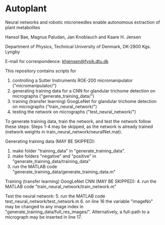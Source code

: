 # Autoplant
Neural networks and robotic microneedles enable autonomous extraction of plant metabolites

Hansol Bae, Magnus Paludan, Jan Knoblauch and Kaare H. Jensen

Department of Physics, Technical University of Denmark, DK-2800 Kgs. Lyngby

E-mail for correspondence: khjensen@fysik.dtu.dk


This repository contains scripts for
1. controlling a Sutter Instruments ROE-200 micromanipulator ("micromanipulator/") 
2. generating training data for a CNN for glandular trichome detection on micrographs ("generate_training_data/") 
3. training (transfer learning) GoogLeNet for glandular trichome detection on micrographs ("train_neural_network/") 
4. testing the network on micrographs ("test_neural_network/") 


To generate training data, train the network, and test the network follow these steps: 
Steps 1-4 may be skipped, as the network is already trained (network weights in train_neural_network/neuralNet.mat). 

Generating training data (MAY BE SKIPPED): 
1. make folder "training_data" in "generate_training_data". 
2. make folders "negative" and "positive" in "generate_training_data/training_data" 
3. run the MATLAB code "generate_training_data/generate_training_data.m"

Training (transfer learning) GoogLeNet CNN (MAY BE SKIPPED): 
4. run the MATLAB code "train_neural_network/train_network.m" 

Test the neural network: 
5. run the MATLAB code test_neural_network/test_network.m 
6. on line 16 the variable "imageNo" may be changed to any image index in "generate_training_data/full_res_images/". Alternatively, a full-path to a micrograph may be inserted in line 17. 








